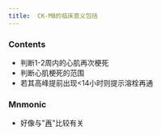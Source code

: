 ```yaml
---
title:  CK-MB的临床意义包括
--- 
```


### Contents
- 判断1-2周内的心肌再次梗死
- 判断心肌梗死的范围
- 若其高峰提前出现<14小时则提示溶栓再通

### Mnmonic
- 好像与"[再](/再)"比较有关
